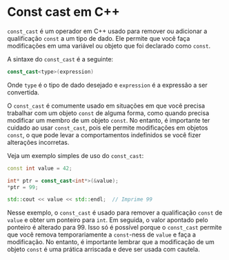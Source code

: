 # Const cast em C++

`const_cast` é um operador em C++ usado para remover ou adicionar a qualificação `const` a um tipo de dado. Ele permite que você faça modificações em uma variável ou objeto que foi declarado como `const`.

A sintaxe do `const_cast` é a seguinte:

```cpp
const_cast<type>(expression)
```

Onde `type` é o tipo de dado desejado e `expression` é a expressão a ser convertida.

O `const_cast` é comumente usado em situações em que você precisa trabalhar com um objeto `const` de alguma forma, como quando precisa modificar um membro de um objeto `const`. No entanto, é importante ter cuidado ao usar `const_cast`, pois ele permite modificações em objetos `const`, o que pode levar a comportamentos indefinidos se você fizer alterações incorretas.

Veja um exemplo simples de uso do `const_cast`:

```cpp
const int value = 42;

int* ptr = const_cast<int*>(&value);
*ptr = 99;

std::cout << value << std::endl;  // Imprime 99
```

Nesse exemplo, o `const_cast` é usado para remover a qualificação `const` de `value` e obter um ponteiro para `int`. Em seguida, o valor apontado pelo ponteiro é alterado para 99. Isso só é possível porque o `const_cast` permite que você remova temporariamente a `const`-ness de `value` e faça a modificação. No entanto, é importante lembrar que a modificação de um objeto `const` é uma prática arriscada e deve ser usada com cautela.